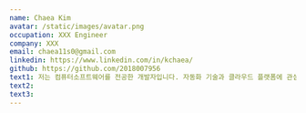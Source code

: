```yaml
---
name: Chaea Kim
avatar: /static/images/avatar.png
occupation: XXX Engineer
company: XXX
email: chaea11s0@gmail.com
linkedin: https://www.linkedin.com/in/kchaea/
github: https://github.com/2018007956
text1: 저는 컴퓨터소프트웨어를 전공한 개발자입니다. 자동화 기술과 클라우드 플랫폼에 관심이 있으며,
text2:
text3:
---
```

